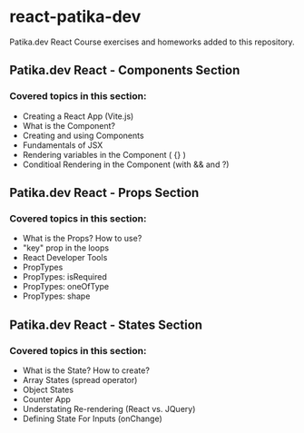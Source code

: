 # react-patika-dev
 Patika.dev React Course exercises and homeworks added to this repository.

## Patika.dev React - Components Section

### Covered topics in this section:
* Creating a React App (Vite.js)
* What is the Component?
* Creating and using Components
* Fundamentals of JSX
* Rendering variables in the Component ( {} )
* Conditioal Rendering in the Component (with && and ?)


## Patika.dev React - Props Section

### Covered topics in this section:
* What is the Props? How to use?
* "key" prop in the loops
* React Developer Tools
* PropTypes
* PropTypes: isRequired
* PropTypes: oneOfType
* PropTypes: shape


## Patika.dev React - States Section

### Covered topics in this section:
* What is the State? How to create?
* Array States (spread operator)
* Object States
* Counter App
* Understating Re-rendering (React vs. JQuery)
* Defining State For Inputs (onChange)






